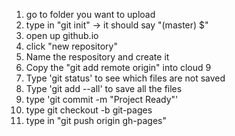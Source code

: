 1. go to folder you want to upload
2. type in "git init" -> it should say "(master) $"
3. open up github.io 
4. click "new repository"
5. Name the respository and create it
6. Copy the "git add remote origin" into cloud 9
7. Type 'git status' to see which files are not saved
7. Type 'git add --all' to save all the files
8. type 'git commit -m "Project Ready"'
9. type git checkout -b git-pages
10. type in "git push origin gh-pages"
